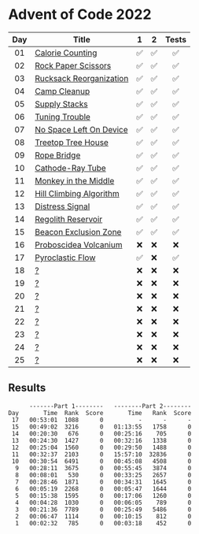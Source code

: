 # Advent of Code 2022

| Day | Title                                                           |         1          |         2          |       Tests        |
| :-: | --------------------------------------------------------------- | :----------------: | :----------------: | :----------------: |
| 01  | [Calorie Counting](https://adventofcode.com/2022/day/1)         | :white_check_mark: | :white_check_mark: | :white_check_mark: |
| 02  | [Rock Paper Scissors](https://adventofcode.com/2022/day/2)      | :white_check_mark: | :white_check_mark: | :white_check_mark: |
| 03  | [Rucksack Reorganization](https://adventofcode.com/2022/day/3)  | :white_check_mark: | :white_check_mark: | :white_check_mark: |
| 04  | [Camp Cleanup](https://adventofcode.com/2022/day/4)             | :white_check_mark: | :white_check_mark: | :white_check_mark: |
| 05  | [Supply Stacks](https://adventofcode.com/2022/day/5)            | :white_check_mark: | :white_check_mark: | :white_check_mark: |
| 06  | [Tuning Trouble](https://adventofcode.com/2022/day/6)           | :white_check_mark: | :white_check_mark: | :white_check_mark: |
| 07  | [No Space Left On Device](https://adventofcode.com/2022/day/7)  | :white_check_mark: | :white_check_mark: | :white_check_mark: |
| 08  | [Treetop Tree House](https://adventofcode.com/2022/day/8)       | :white_check_mark: | :white_check_mark: | :white_check_mark: |
| 09  | [Rope Bridge](https://adventofcode.com/2022/day/9)              | :white_check_mark: | :white_check_mark: | :white_check_mark: |
| 10  | [Cathode-Ray Tube](https://adventofcode.com/2022/day/10)        | :white_check_mark: | :white_check_mark: | :white_check_mark: |
| 11  | [Monkey in the Middle](https://adventofcode.com/2022/day/11)    | :white_check_mark: | :white_check_mark: | :white_check_mark: |
| 12  | [Hill Climbing Algorithm](https://adventofcode.com/2022/day/12) | :white_check_mark: | :white_check_mark: | :white_check_mark: |
| 13  | [Distress Signal](https://adventofcode.com/2022/day/13)         | :white_check_mark: | :white_check_mark: | :white_check_mark: |
| 14  | [Regolith Reservoir](https://adventofcode.com/2022/day/14)      | :white_check_mark: | :white_check_mark: | :white_check_mark: |
| 15  | [Beacon Exclusion Zone](https://adventofcode.com/2022/day/15)   | :white_check_mark: | :white_check_mark: | :white_check_mark: |
| 16  | [Proboscidea Volcanium](https://adventofcode.com/2022/day/16)   |        :x:         |        :x:         |        :x:         |
| 17  | [Pyroclastic Flow](https://adventofcode.com/2022/day/17)        | :white_check_mark: |        :x:         | :white_check_mark: |
| 18  | [?](https://adventofcode.com/2022/day/18)                       |        :x:         |        :x:         |        :x:         |
| 19  | [?](https://adventofcode.com/2022/day/19)                       |        :x:         |        :x:         |        :x:         |
| 20  | [?](https://adventofcode.com/2022/day/20)                       |        :x:         |        :x:         |        :x:         |
| 21  | [?](https://adventofcode.com/2022/day/21)                       |        :x:         |        :x:         |        :x:         |
| 22  | [?](https://adventofcode.com/2022/day/22)                       |        :x:         |        :x:         |        :x:         |
| 23  | [?](https://adventofcode.com/2022/day/23)                       |        :x:         |        :x:         |        :x:         |
| 24  | [?](https://adventofcode.com/2022/day/24)                       |        :x:         |        :x:         |        :x:         |
| 25  | [?](https://adventofcode.com/2022/day/25)                       |        :x:         |        :x:         |        :x:         |

## Results

```text
      -------Part 1--------   --------Part 2--------
Day       Time  Rank  Score       Time   Rank  Score
 17   00:53:01  1088      0          -      -      -
 15   00:49:02  3216      0   01:13:55   1758      0
 14   00:20:30   676      0   00:25:16    705      0
 13   00:24:30  1427      0   00:32:16   1338      0
 12   00:25:04  1560      0   00:29:50   1488      0
 11   00:32:37  2103      0   15:57:10  32836      0
 10   00:30:54  6491      0   00:45:08   4508      0
  9   00:28:11  3675      0   00:55:45   3874      0
  8   00:08:01   530      0   00:33:25   2657      0
  7   00:28:46  1871      0   00:34:31   1645      0
  6   00:05:19  2268      0   00:05:47   1644      0
  5   00:15:38  1595      0   00:17:06   1260      0
  4   00:04:28  1030      0   00:06:05    789      0
  3   00:21:36  7789      0   00:25:49   5486      0
  2   00:06:47  1114      0   00:10:15    812      0
  1   00:02:32   785      0   00:03:18    452      0
```

